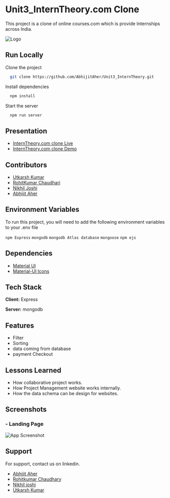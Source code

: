# Unit3_InternTheory.com Clone
This project is a clone of online courses.com which is provide Internships across India.

![Logo](https://assets.interntheory.com/creative/logo.png)

## Run Locally

Clone the project

```bash
  git clone https://github.com/AbhijitAher/Unit3_InternTheory.git
```

Install dependencies

```bash
  npm install
```

Start the server

```bash
  npm run server
```

  
## Presentation


   - [InternTheory.com clone Live](https://interntheoryclone.netlify.app/home.html)
   - [InternTheory.com clone Demo](https://github.com/AbhijitAher/Unit3_InternTheory.git)

## Contributors

- [Utkarsh Kumar](https://github.com/Utkarsh4970)
- [RohitKumar Chaudhari](https://github.com/rohitc437)
- [Nikhil Joshi](https://github.com/NikhilFSWD)
- [Abhijit Aher](https://github.com/AbhijitAher)

  
## Environment Variables

To run this project, you will need to add the following environment variables to your .env file



`npm Express`
`mongodb`
`mongodb Atlas database` 
`mongoose` 
`npm ejs` 
 




  
## Dependencies

 - [Material UI](https://material-ui.com/getting-started/installation/)
 - [Material-UI Icons](https://material-ui.com/components/icons/#icons)
 
  ## Tech Stack

**Client:** Express

**Server:** mongodb



## Features

- Filter
- Sorting
- data coming from database
- payment Checkout

  
## Lessons Learned

- How collaborative project works.
- How Project Management website works internally.
- How the data schema can be design for websites.
  
## Screenshots

### - Landing Page
![App Screenshot](https://i.ibb.co/SXDZgGD/Intern-Theory-Hero-Img.jpg)



  
## Support

For support, contact us on linkedin.

  - [Abhijit Aher](https://www.linkedin.com/in/abhijitaher/)
  - [Rohitkumar Chaudhary](https://www.linkedin.com/in/rohitkumar-chaudhari-0160b9119/)
  - [Nikhil joshi](https://www.linkedin.com/in/nikhil-joshi-1941b01aa/)
  - [Utkarsh Kumar](https://www.linkedin.com/in/utkarsh-kumar-2ab1b1222/)
